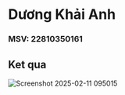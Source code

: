 # Dương Khải Anh
### MSV: 22810350161
## Ket qua
![Screenshot 2025-02-11 095015](https://github.com/user-attachments/assets/c6300528-672e-43b6-b3b8-f12d53e64105)
